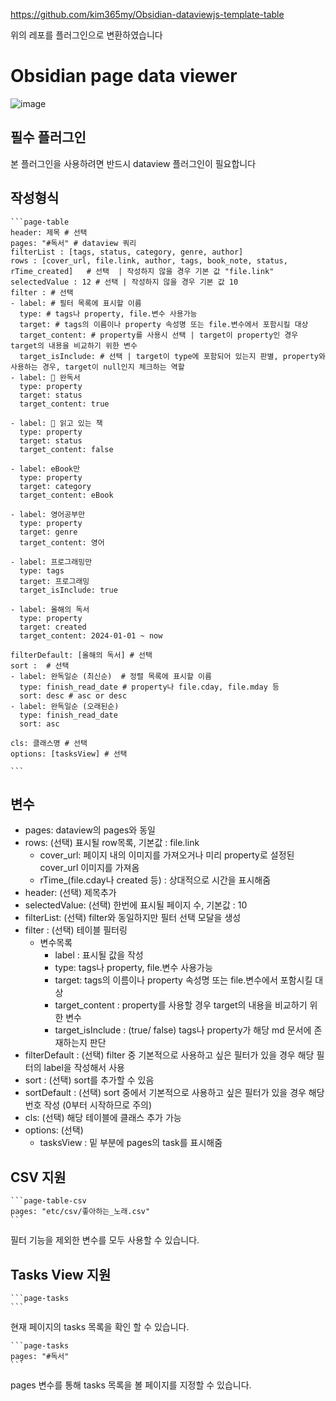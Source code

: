 https://github.com/kim365my/Obsidian-dataviewjs-template-table

위의 레포를 플러그인으로 변환하였습니다

# Obsidian page data viewer
![image](https://github.com/kim365my/obsidian-page-data-viewer/assets/102598905/d05d5a1e-d6b8-4f35-aa86-d81a1465fb14)

## 필수 플러그인

본 플러그인을 사용하려면 반드시 dataview 플러그인이 필요합니다

## 작성형식

````
```page-table
header: 제목 # 선택
pages: "#독서" # dataview 쿼리
filterList : [tags, status, category, genre, author]
rows : [cover_url, file.link, author, tags, book_note, status, rTime_created]   # 선택  | 작성하지 않을 경우 기본 값 "file.link"
selectedValue : 12 # 선택 | 작성하지 않을 경우 기본 값 10
filter : # 선택
- label: # 필터 목록에 표시할 이름
  type: # tags나 property, file.변수 사용가능 
  target: # tags의 이름이나 property 속성명 또는 file.변수에서 포함시킬 대상
  target_content: # property를 사용시 선택 | target이 property인 경우 target의 내용을 비교하기 위한 변수
  target_isInclude: # 선택 | target이 type에 포함되어 있는지 판별, property와 사용하는 경우, target이 null인지 체크하는 역할
- label: 📕 완독서
  type: property
  target: status
  target_content: true

- label: 📖 읽고 있는 책
  type: property
  target: status
  target_content: false

- label: eBook만
  type: property
  target: category
  target_content: eBook

- label: 영어공부만
  type: property
  target: genre
  target_content: 영어

- label: 프로그래밍만
  type: tags
  target: 프로그래밍
  target_isInclude: true

- label: 올해의 독서
  type: property
  target: created
  target_content: 2024-01-01 ~ now

filterDefault: [올해의 독서] # 선택
sort :  # 선택
- label: 완독일순 (최신순)  # 정렬 목록에 표시할 이름
  type: finish_read_date # property나 file.cday, file.mday 등
  sort: desc # asc or desc
- label: 완독일순 (오래된순)
  type: finish_read_date
  sort: asc

cls: 클래스명 # 선택
options: [tasksView] # 선택

```
````

## 변수

- pages: dataview의 pages와 동일
- rows: (선택) 표시될 row목록, 기본값 : file.link
	- cover_url: 페이지 내의 이미지를 가져오거나 미리 property로 설정된 cover_url 이미지를 가져옴
	- rTime_(file.cday나 created 등) : 상대적으로 시간을 표시해줌
- header: (선택) 제목추가
- selectedValue: (선택) 한번에 표시될 페이지 수, 기본값 : 10
- filterList: (선택) filter와 동일하지만 필터 선택 모달을 생성
- filter : (선택) 테이블 필터링
	- 변수목록
		- label : 표시될 값을 작성
		- type: tags나 property, file.변수 사용가능
		- target: tags의 이름이나 property 속성명 또는 file.변수에서 포함시킬 대상
		- target_content : property를 사용할 경우 target의 내용을 비교하기 위한 변수
		- target_isInclude : (true/ false) tags나 property가 해당 md 문서에 존재하는지 판단
- filterDefault : (선택) filter 중 기본적으로 사용하고 싶은 필터가 있을 경우 해당 필터의 label을 작성해서 사용
- sort : (선택) sort를 추가할 수 있음
- sortDefault : (선택) sort 중에서 기본적으로 사용하고 싶은 필터가 있을 경우 해당 번호 작성 (0부터 시작하므로 주의)
- cls: (선택) 해당 테이블에 클래스 추가 가능
- options: (선택) 
	- tasksView : 밑 부분에 pages의 task를 표시해줌

## CSV 지원

````
```page-table-csv
pages: "etc/csv/좋아하는_노래.csv" 
```
````

필터 기능을 제외한 변수를 모두 사용할 수 있습니다.


## Tasks View 지원

````
```page-tasks
```
````

현재 페이지의 tasks 목록을 확인 할 수 있습니다.

````
```page-tasks
pages: "#독서"
```
````

pages 변수를 통해 tasks 목록을 볼 페이지를 지정할 수 있습니다.
